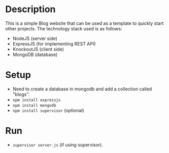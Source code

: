 # Description
This is a simple Blog website that can be used as a template to quickly start other projects.
The technology stack used is as follows:
- NodeJS (server side)
- ExpressJS (for implementing REST API)
- KnockoutJS (client side)
- MongoDB (database)

# Setup
- Need to create a database in mongodb and add a collection called "blogs".
- `npm install expressjs`
- `npm install mongodb`
- `npm install supervisor` (optional)

# Run
- `supervisor server.js` (if using supervisor).
